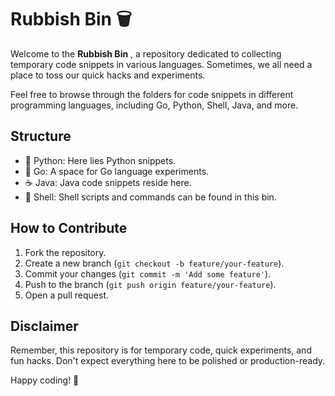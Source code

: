 # Rubbish Bin 🗑️

Welcome to the  **Rubbish Bin** , a repository dedicated to collecting temporary code snippets in various languages. Sometimes, we all need a place to toss our quick hacks and experiments.

Feel free to browse through the folders for code snippets in different programming languages, including Go, Python, Shell, Java, and more.

## Structure

* 🐍 Python: Here lies Python snippets.
* 🚀 Go: A space for Go language experiments.
* ☕ Java: Java code snippets reside here.
* 🐚 Shell: Shell scripts and commands can be found in this bin.

## How to Contribute

1. Fork the repository.
2. Create a new branch (`git checkout -b feature/your-feature`).
3. Commit your changes (`git commit -m 'Add some feature'`).
4. Push to the branch (`git push origin feature/your-feature`).
5. Open a pull request.

## Disclaimer

Remember, this repository is for temporary code, quick experiments, and fun hacks. Don't expect everything here to be polished or production-ready.

Happy coding! 🚀
